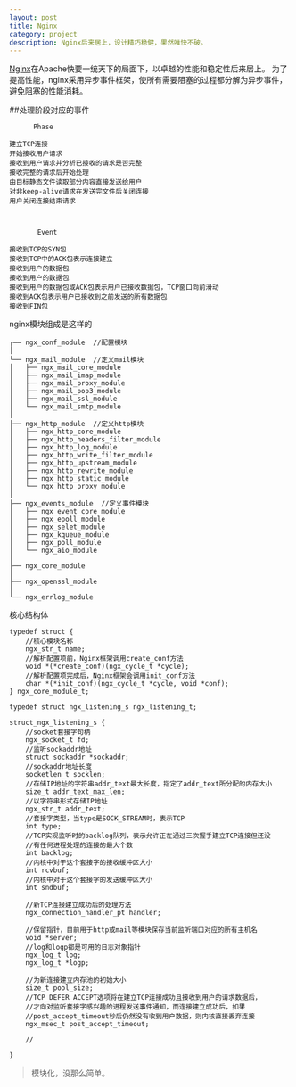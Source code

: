 ```yaml
---
layout: post
title: Nginx
category: project
description: Nginx后来居上，设计精巧稳健，果然唯快不破。
---
```


[Nginx][Nginx]在Apache快要一统天下的局面下，以卓越的性能和稳定性后来居上。
为了提高性能，nginx采用异步事件框架，使所有需要阻塞的过程都分解为异步事件，避免阻塞的性能消耗。

##处理阶段对应的事件

          Phase                               

    建立TCP连接                               
    开始接收用户请求                          
    接收到用户请求并分析已接收的请求是否完整  
    接收完整的请求后开始处理                  
	由目标静态文件读取部分内容直接发送给用户  
	对非keep-alive请求在发送完文件后关闭连接  
	用户关闭连接结束请求   



	       Event
	
	接收到TCP的SYN包     
	接收到TCP中的ACK包表示连接建立
	接收到用户的数据包
	接收到用户的数据包
	接收到用户的数据包或ACK包表示用户已接收数据包，TCP窗口向前滑动
	接收到ACK包表示用户已接收到之前发送的所有数据包
	接收到FIN包
	
	


nginx模块组成是这样的


    ┌—— ngx_conf_module  //配置模块
    │ 
    └── ngx_mail_module  //定义mail模块
    │   ├── ngx_mail_core_module
    │   ├── ngx_mail_imap_module
    │   ├── ngx_mail_proxy_module
    │   ├── ngx_mail_pop3_module
    │   ├── ngx_mail_ssl_module
    │   └── ngx_mail_smtp_module 
    │
    ├── ngx_http_module  //定义http模块
    │   ├── ngx_http_core_module
    │   ├── ngx_http_headers_filter_module
    │   ├── ngx_http_log_module
    │   ├── ngx_http_write_filter_module
    │   ├── ngx_http_upstream_module
    │   ├── ngx_http_rewrite_module
    │   ├── ngx_http_static_module
    │   └── ngx_http_proxy_module  
    │   
	├── ngx_events_module  //定义事件模块
    │   ├── ngx_event_core_module
    │   ├── ngx_epoll_module
    │   ├── ngx_selet_module
    │   ├── ngx_kqueue_module
    │   ├── ngx_poll_module
    │   └── ngx_aio_module  
    │   
	├── ngx_core_module  
    │   
	├── ngx_openssl_module  
    │
    └── ngx_errlog_module  
 
核心结构体
	
	typedef struct {
		//核心模块名称
		ngx_str_t name;
		//解析配置项前，Nginx框架调用create_conf方法
		void *(*create_conf)(ngx_cycle_t *cycle);
		//解析配置项完成后，Nginx框架会调用init_conf方法
		char *(*init_conf)(ngx_cycle_t *cycle, void *conf);
	} ngx_core_module_t;
	
	typedef struct ngx_listening_s ngx_listening_t;
	
	struct_ngx_listening_s {
		//socket套接字句柄
		ngx_socket_t fd;
		//监听sockaddr地址
		struct sockaddr *sockaddr;
		//sockaddr地址长度
		socketlen_t socklen;
		//存储IP地址的字符串addr_text最大长度，指定了addr_text所分配的内存大小
		size_t addr_text_max_len;
		//以字符串形式存储IP地址
		ngx_str_t addr_text;
		//套接字类型，当type是SOCK_STREAM时，表示TCP
		int type;
		//TCP实现监听时的backlog队列，表示允许正在通过三次握手建立TCP连接但还没
		//有任何进程处理的连接的最大个数
		int backlog;
		//内核中对于这个套接字的接收缓冲区大小
		int rcvbuf;
		//内核中对于这个套接字的发送缓冲区大小
		int sndbuf;
		
		//新TCP连接建立成功后的处理方法
		ngx_connection_handler_pt handler;
		
		//保留指针，目前用于http或mail等模块保存当前监听端口对应的所有主机名
		void *server;
		//log和logp都是可用的日志对象指针
		ngx_log_t log;
		ngx_log_t *logp;
		
		//为新连接建立内存池的初始大小
		size_t pool_size;
		//TCP_DEFER_ACCEPT选项将在建立TCP连接成功且接收到用户的请求数据后，
		//才向对监听套接字感兴趣的进程发送事件通知，而连接建立成功后，如果
		//post_accept_timeout秒后仍然没有收到用户数据，则内核直接丢弃连接
		ngx_msec_t post_accept_timeout;
		
		//

	}
	
	
	


>模块化，没那么简单。




[BeiYuu]:    http://beiyuu.com  "BeiYuu"
[Nginx]: http://nginx.com/ "Nginx"

